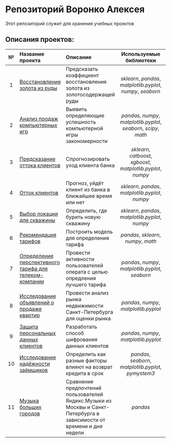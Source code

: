 # Репозиторий Воронко Алексея

Этот репозиторий служит для хранения учебных проектов

## Описания проектов:

| № |Название проекта | Описание | Используемые библиотеки | Компания | 
| :--: | :---------------------- | :---------------------- | :----------------------: |:---------------------- |
| 1 | [Восстановление золота из руды](recovery_gold_from_ore) | Предсказать коэффициент восстановления золота из золотосодержащей руды | *sklearn*, *pandas*, *matplotlib.pyplot*, *numpy*, *seaborn* | Яндекс.Практикум  |
| 2 | [Анализ продаж компьютерных игр](analysis_sales_computer_games) | Выявить определяющие успешность компьютерной игры закономерности | *pandas*, *numpy*, *matplotlib.pyplot*, *seaborn*, *scipy*,  *math* | Яндекс.Практикум |
| 3 | [Предсказание оттока клиентов](prediction_churn_bank_customer) | Спрогнозировать уход клиента банка | *sklearn*, *catboost*, *xgboost*, *matplotlib.pyplot*, *numpy* | Школа глубокого обучения ФПМИ МФТИ |
| 4 | [Отток клиентов](bank_customer_churn_prediction) | Прогноз, уйдёт клиент из банка в ближайшее время или нет | *sklearn*, *pandas*, *matplotlib.pyplot*, *numpy* | Яндекс.Практикум  |
| 5 | [Выбор локации для скважины](choosing_location_for_well) | Определить, где бурить новую скважину | *sklearn*, *pandas*, *matplotlib.pyplot*, *numpy* | Яндекс.Практикум |
| 6 | [Рекомендация тарифов](tariffs_recommendation) | Построить модель для определения тарифа | *pandas*, *sklearn*, *numpy*, *math* | Яндекс.Практикум |
| 7 | [Определение перспективного тарифа для телеком-компании](determination_of_promising_tariff) | Провести активности пользователей операта с целью опредления лучшего тарифа | *pandas*, *numpy*, *matplotlib.pyplot*, *seaborn* | Яндекс.Практикум |
| 8 | [Исследование объявлений о продаже квартир](research_of_apartments_ads_for_sales) | Провести анализ рынка недвижимости Санкт-Петербурга для оценки рынка | *pandas*, *numpy*, *matplotlib.pyplot* | Яндекс.Практикум |
| 9 | [Защита персональных данных клиентов](protection_personal_data_clients) | Разработать способ шифрования данных клиентов | *pandas*, *numpy*, *matplotlib.pyplot* | Яндекс.Практикум |
| 10 | [Исследование надёжности заёмщиков](borrower_beliability_research) | Определить как разные факторы влияют на возврат кредита в срок | *pandas*, *seaborn*, *matplotlib.pyplot*, *pymystem3* | Яндекс.Практикум |
| 11 | [Музыка больших городов](music_of_big_cities) | Сравнение предпочтений пользователей Яндекс.Музыки из Москвы и Санкт-Петербурга в зависимости от времени и дня недели| *pandas* | Яндекс.Практикум |
